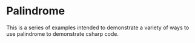 # Palindrome

This is a series of examples intended to demonstrate a variety of ways to use palindrome to demonstrate csharp code.
